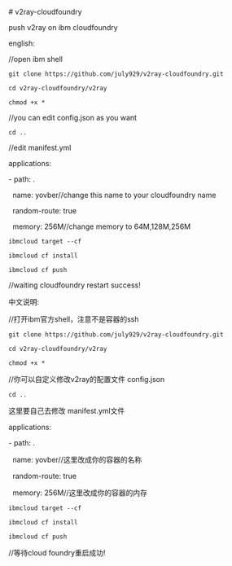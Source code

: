 \# v2ray-cloudfoundry

push v2ray on ibm cloudfoundry

  

english:

  

//open ibm shell

  

`git clone https://github.com/july929/v2ray-cloudfoundry.git`

`cd v2ray-cloudfoundry/v2ray`

`chmod +x *`

//you can edit config.json as you want

`cd ..`

  

//edit manifest.yml

applications:

\- path: .

  name: yovber//change this name to your cloudfoundry name

  random-route: true

  memory: 256M//change memory to 64M,128M,256M

  

`ibmcloud target --cf`

`ibmcloud cf install`

`ibmcloud cf push`

  

//waiting cloudfoundry restart success!


中文说明:

  

//打开ibm官方shell，注意不是容器的ssh

  

`git clone https://github.com/july929/v2ray-cloudfoundry.git`

`cd v2ray-cloudfoundry/v2ray`

`chmod +x *` 

//你可以自定义修改v2ray的配置文件 config.json

`cd ..`

这里要自己去修改 manifest.yml文件

applications:

\- path: .

  name: yovber//这里改成你的容器的名称

  random-route: true

  memory: 256M//这里改成你的容器的内存

  

`ibmcloud target --cf`

`ibmcloud cf install`

`ibmcloud cf push`

  

//等待cloud foundry重启成功!
